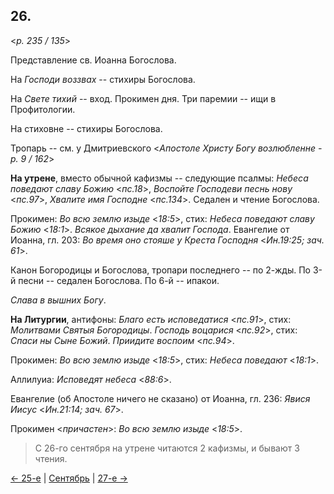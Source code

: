 
## 26.

<*p. 235 / 135*>

Представление св. Иоанна Богослова. 

На *Господи воззвах* -- стихиры Богослова. 

На *Свете тихий* -- вход. Прокимен дня. Три паремии -- ищи в Профитологии. 

На стиховне -- стихиры Богослова. 

Тропарь -- см. у Дмитриевского <*Апостоле Христу Богу возлюбленне - p. 9 / 162*>

**На утрене**, вместо обычной кафизмы -- следующие псалмы: 
*Небеса поведают славу Божию* <*пс.18*>, 
*Воспойте Господеви песнь нову* <*пс.97*>, 
*Хвалите имя Господне* <*пс.134*>. 
Седален и чтение Богослова. 

Прокимен: *Во всю землю изыде* <*18:5*>, стих: *Небеса поведают славу Божию* <*18:1*>. 
*Всякое дыхание да хвалит Господа*. 
Евангелие от Иоанна, гл. 203: *Во время оно стояше у Креста Господня* <*Ин.19:25; зач. 61*>. 

Канон Богородицы и Богослова, тропари последнего -- по 2-жды. 
По 3-й песни -- седален Богослова. 
По 6-й -- ипакои. 

*Слава в вышних Богу*. 

**На Литургии**, антифоны: *Благо есть исповедатися* <*пс.91*>, стих: *Молитвами Святыя Богородицы*. 
*Господь воцарися* <*пс.92*>, стих: *Спаси ны Сыне Божий*. 
*Приидите воспоим* <*пс.94*>. 

Прокимен: *Во всю землю изыде* <*18:5*>, стих: *Небеса поведают* <*18:1*>.

Аллилуиа: *Исповедят небеса* <*88:6*>. 

Евангелие (об Апостоле ничего не сказано) от Иоанна, гл. 236: *Явися Иисус* <*Ин.21:14; зач. 67*>. 

Прокимен <*причастен*>: *Во всю землю изыде* <*18:5*>.

> С 26-го сентября на утрене читаются 2 кафизмы, и бывают 3 чтения.

[← 25-е](09_25_GMT.ru.md) | [Сентябрь](README.md#26-й) | [27-е →](09_27_GMT.ru.md)
